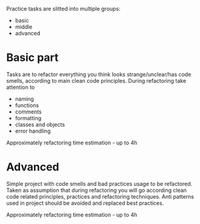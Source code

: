 Practice tasks are slitted into multiple groups:
- basic
- middle
- advanced


# Basic part
Tasks are to refactor everything you think looks strange/unclear/has code smells, according to main clean code 
principles. During refactoring take attention to 
- naming
- functions
- comments
- formatting
- classes and objects 
- error handling

Approximately refactoring time estimation - up to 4h

# Advanced
Simple project with code smells and bad practices usage to be refactored. Taken as assumption that during refactoring 
you will go according
clean code related principles, practices and refactoring techniques. Anti patterns used in 
project should be avoided and replaced best practices.

Approximately refactoring time estimation - up to 4h